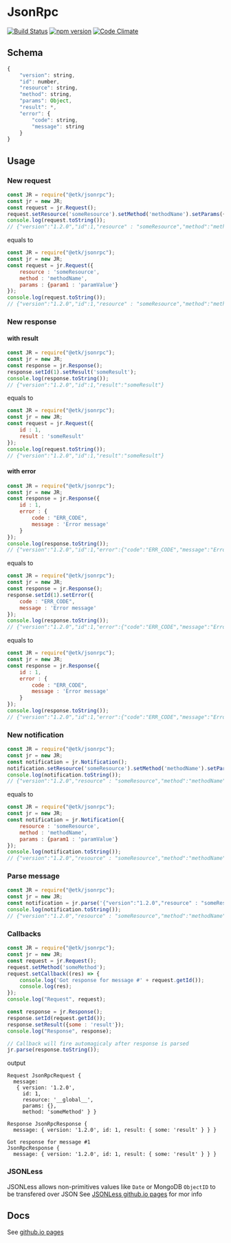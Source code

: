 # JsonRpc

[![Build Status](https://travis-ci.org/etk-pl/jsonrpc.svg?branch=master)](https://travis-ci.org/etk-pl/jsonrpc)
[![npm version](https://badge.fury.io/js/%40etk%2Fjsonrpc.svg)](https://badge.fury.io/js/%40etk%2Fjsonrpc)
[![Code Climate](https://codeclimate.com/github/etk-pl/jsonrpc/badges/gpa.svg)](https://codeclimate.com/github/etk-pl/jsonrpc)

## Schema
```javascript
{
	"version": string,
	"id": number,
	"resource": string,
	"method": string,
	"params": Object,
	"result": *,
	"error": {
		"code": string,
		"message": string
	}
}
```

## Usage

### New request
```javascript
const JR = require("@etk/jsonrpc");
const jr = new JR;
const request = jr.Request();
request.setResource('someResource').setMethod('methodName').setParams({'param1' : 'paramValue'});
console.log(request.toString());
// {"version":"1.2.0","id":1,"resource" : "someResource","method":"methodName","params":{"param1":"paramValue"}}
```
equals to
```javascript
const JR = require("@etk/jsonrpc");
const jr = new JR;
const request = jr.Request({
	resource : 'someResource',
	method : 'methodName',
	params : {param1 : 'paramValue'}
});
console.log(request.toString());
// {"version":"1.2.0","id":1,"resource" : "someResource","method":"methodName","params":{"param1":"paramValue"}}
```

### New response

#### with result

```javascript
const JR = require("@etk/jsonrpc");
const jr = new JR;
const response = jr.Response();
response.setId(1).setResult('someResult');
console.log(response.toString());
// {"version":"1.2.0","id":1,"result":"someResult"}
```
equals to
```javascript
const JR = require("@etk/jsonrpc");
const jr = new JR;
const request = jr.Request({
	id : 1,
	result : 'someResult'
});
console.log(request.toString());
// {"version":"1.2.0","id":1,"result":"someResult"}
```

#### with error

```javascript
const JR = require("@etk/jsonrpc");
const jr = new JR;
const response = jr.Response({
	id : 1,
	error : {
		code : "ERR_CODE",
		message : 'Error message'
	}
});
console.log(response.toString());
// {"version":"1.2.0","id":1,"error":{"code":"ERR_CODE","message":"Error message"}}
```
equals to
```javascript
const JR = require("@etk/jsonrpc");
const jr = new JR;
const response = jr.Response();
response.setId(1).setError({
	code : "ERR_CODE",
	message : 'Error message'
});
console.log(response.toString());
// {"version":"1.2.0","id":1,"error":{"code":"ERR_CODE","message":"Error message"}}
```
equals to
```javascript
const JR = require("@etk/jsonrpc");
const jr = new JR;
const response = jr.Response({
	id : 1,
	error : {
		code : "ERR_CODE",
		message : 'Error message'
	}
});
console.log(response.toString());
// {"version":"1.2.0","id":1,"error":{"code":"ERR_CODE","message":"Error message"}}
```

### New notification

```javascript
const JR = require("@etk/jsonrpc");
const jr = new JR;
const notification = jr.Notification();
notification.setResource('someResource').setMethod('methodName').setParams({'param1' : 'paramValue'});
console.log(notification.toString());
// {"version":"1.2.0","resource" : "someResource","method":"methodName","params":{"param1":"paramValue"}}
```
equals to
```javascript
const JR = require("@etk/jsonrpc");
const jr = new JR;
const notification = jr.Notification({
	resource : 'someResource',
	method : 'methodName',
	params : {param1 : 'paramValue'}
});
console.log(notification.toString());
// {"version":"1.2.0","resource" : "someResource","method":"methodName","params":{"param1":"paramValue"}}
```

### Parse message

```javascript
const JR = require("@etk/jsonrpc");
const jr = new JR;
const notification = jr.parse('{"version":"1.2.0","resource" : "someResource","method":"methodName","params":{"param1":"paramValue"}}');
console.log(notification.toString());
// {"version":"1.2.0","resource" : "someResource","method":"methodName","params":{"param1":"paramValue"}}
```

### Callbacks

```javascript
const JR = require("@etk/jsonrpc");
const jr = new JR;
const request = jr.Request();
request.setMethod('someMethod');
request.setCallback((res) => {
	console.log('Got response for message #' + request.getId());
	console.log(res);
});
console.log("Request", request);

const response = jr.Response();
response.setId(request.getId());
response.setResult({some : 'result'});
console.log("Response", response);

// Callback will fire automagicaly after response is parsed
jr.parse(response.toString());
```
output
```
Request JsonRpcRequest {
  message: 
   { version: '1.2.0',
     id: 1,
     resource: '__global__',
     params: {},
     method: 'someMethod' } }
     
Response JsonRpcResponse {
  message: { version: '1.2.0', id: 1, result: { some: 'result' } } }

Got response for message #1
JsonRpcResponse {
  message: { version: '1.2.0', id: 1, result: { some: 'result' } } }
```

### JSONLess

JSONLess allows non-primitives values like ```Date``` or MongoDB ```ObjectID``` to be transfered over JSON
See [JSONLess github.io pages](http://ponury-kostek.github.io/json-less/) for mor info 

## Docs

See [github.io pages](http://etk-pl.github.io/jsonrpc/) 
